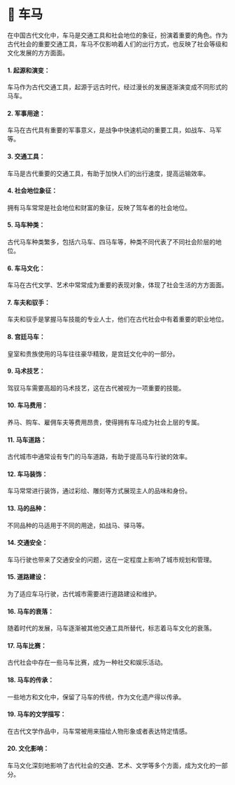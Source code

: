  # 🐴 车马

在中国古代文化中，车马是交通工具和社会地位的象征，扮演着重要的角色。作为古代社会的重要交通工具，车马不仅影响着人们的出行方式，也反映了社会等级和文化发展的方方面面。

#### 1. 起源和演变： 
车马作为古代交通工具，起源于远古时代，经过漫长的发展逐渐演变成不同形式的马车。

#### 2. 军事用途： 
车马在古代具有重要的军事意义，是战争中快速机动的重要工具，如战车、马军等。

#### 3. 交通工具： 
车马是古代重要的交通工具，有助于加快人们的出行速度，提高运输效率。

#### 4. 社会地位象征： 
拥有马车常常是社会地位和财富的象征，反映了驾车者的社会地位。

#### 5. 马车种类： 
古代马车种类繁多，包括六马车、四马车等，种类不同代表了不同社会阶层的地位。

#### 6. 车马文化： 
车马在古代文学、艺术中常常成为重要的表现对象，体现了社会生活的方方面面。

#### 7. 车夫和驭手： 
车夫和驭手是掌握马车技能的专业人士，他们在古代社会中有着重要的职业地位。

#### 8. 宫廷马车： 
皇室和贵族使用的马车往往豪华精致，是宫廷文化中的一部分。

#### 9. 马术技艺： 
驾驭马车需要高超的马术技艺，这在古代被视为一项重要的技能。

#### 10. 车马费用： 
养马、购车、雇佣车夫等费用昂贵，使得拥有车马成为社会上层的专属。

#### 11. 马车道路： 
古代城市中通常设有专门的马车道路，有助于提高马车行驶的效率。

#### 12. 车马装饰： 
车马常常进行装饰，通过彩绘、雕刻等方式展现主人的品味和身份。

#### 13. 马的品种： 
不同品种的马适用于不同的用途，如战马、驿马等。

#### 14. 交通安全： 
车马行驶也带来了交通安全的问题，这在一定程度上影响了城市规划和管理。

#### 15. 道路建设： 
为了适应车马行驶，古代城市需要进行道路建设和维护。

#### 16. 马车的衰落： 
随着时代的发展，马车逐渐被其他交通工具所替代，标志着马车文化的衰落。

#### 17. 马车比赛： 
古代社会中存在一些马车比赛，成为一种社交和娱乐活动。

#### 18. 马车的传承： 
一些地方和文化中，保留了马车的传统，作为文化遗产得以传承。

#### 19. 马车的文学描写： 
在古代文学作品中，马车常被用来描绘人物形象或者表达特定情感。

#### 20. 文化影响： 
车马文化深刻地影响了古代社会的交通、艺术、文学等多个方面，成为文化的一部分。